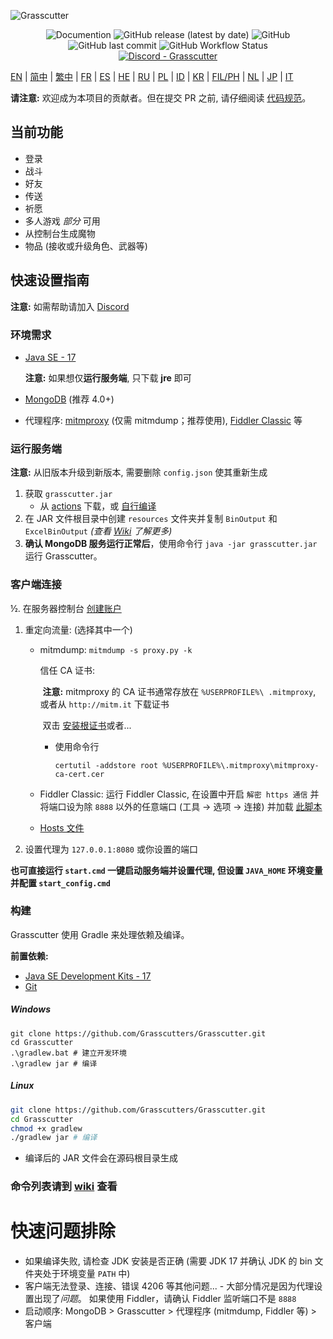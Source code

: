 ![Grasscutter](https://socialify.git.ci/Grasscutters/Grasscutter/image?description=1&forks=1&issues=1&language=1&logo=https%3A%2F%2Fs2.loli.net%2F2022%2F04%2F25%2FxOiJn7lCdcT5Mw1.png&name=1&owner=1&pulls=1&stargazers=1&theme=Light)
<div align="center"><img alt="Documention" src="https://img.shields.io/badge/Wiki-Grasscutter-blue?style=for-the-badge&link=https://github.com/Grasscutters/Grasscutter/wiki&link=https://github.com/Grasscutters/Grasscutter/wiki"> <img alt="GitHub release (latest by date)" src="https://img.shields.io/github/v/release/Grasscutters/Grasscutter?logo=java&style=for-the-badge"> <img alt="GitHub" src="https://img.shields.io/github/license/Grasscutters/Grasscutter?style=for-the-badge"> <img alt="GitHub last commit" src="https://img.shields.io/github/last-commit/Grasscutters/Grasscutter?style=for-the-badge"> <img alt="GitHub Workflow Status" src="https://img.shields.io/github/workflow/status/Grasscutters/Grasscutter/Build?logo=github&style=for-the-badge"></div>

<div align="center"><a href="https://discord.gg/T5vZU6UyeG"><img alt="Discord - Grasscutter" src="https://img.shields.io/discord/965284035985305680?label=Discord&logo=discord&style=for-the-badge"></a></div>

[EN](README.md) | [简中](README_zh-CN.md) | [繁中](README_zh-TW.md) | [FR](README_fr-FR.md) | [ES](README_es-ES.md) | [HE](README_HE.md) | [RU](README_ru-RU.md) | [PL](README_pl-PL.md) | [ID](README_id-ID.md) | [KR](README_ko-KR.md) | [FIL/PH](README_fil-PH.md) | [NL](README_NL.md) | [JP](README_ja-JP.md) | [IT](README_it-IT.md)

**请注意:** 欢迎成为本项目的贡献者。但在提交 PR 之前, 请仔细阅读 [代码规范](https://github.com/Grasscutters/Grasscutter/blob/stable/CONTRIBUTING.md)。

## 当前功能

* 登录
* 战斗
* 好友
* 传送
* 祈愿
* 多人游戏 *部分* 可用
* 从控制台生成魔物
* 物品 (接收或升级角色、武器等)

## 快速设置指南

**注意:** 如需帮助请加入 [Discord](https://discord.gg/T5vZU6UyeG)

### 环境需求

* [Java SE - 17](https://www.oracle.com/java/technologies/javase/jdk17-archive-downloads.html)

  **注意:** 如果想仅**运行服务端**, 只下载 **jre** 即可

* [MongoDB](https://www.mongodb.com/try/download/community) (推荐 4.0+)

* 代理程序: [mitmproxy](https://mitmproxy.org/) (仅需 mitmdump；推荐使用), [Fiddler Classic](https://telerik-fiddler.s3.amazonaws.com/fiddler/FiddlerSetup.exe) 等

### 运行服务端

**注意:** 从旧版本升级到新版本, 需要删除 `config.json` 使其重新生成

1. 获取 `grasscutter.jar`
   - 从 [actions](https://github.com/Grasscutters/Grasscutter/actions) 下载，或 [自行编译](#构建)
2. 在 JAR 文件根目录中创建 `resources` 文件夹并复制 `BinOutput` 和 `ExcelBinOutput` *(查看 [Wiki](https://github.com/Grasscutters/Grasscutter/wiki) 了解更多)*
3. **确认 MongoDB 服务运行正常后**，使用命令行 `java -jar grasscutter.jar` 运行 Grasscutter。

### 客户端连接

½. 在服务器控制台 [创建账户](https://github.com/Grasscutters/Grasscutter/wiki/Commands#targeting)

1. 重定向流量: (选择其中一个)
    - mitmdump: `mitmdump -s proxy.py -k`

      信任 CA 证书:

      ​	**注意:** mitmproxy 的 CA 证书通常存放在 `%USERPROFILE%\ .mitmproxy`, 或者从 `http://mitm.it` 下载证书

      ​ 双击 [安装根证书](https://docs.microsoft.com/en-us/skype-sdk/sdn/articles/installing-the-trusted-root-certificate#installing-a-trusted-root-certificate)或者...

      - 使用命令行

        ```shell
        certutil -addstore root %USERPROFILE%\.mitmproxy\mitmproxy-ca-cert.cer
        ```

    - Fiddler Classic: 运行 Fiddler Classic, 在设置中开启 `解密 https 通信` 并将端口设为除 `8888` 以外的任意端口 (工具 -> 选项 -> 连接) 并加载 [此脚本](https://github.lunatic.moe/fiddlerscript)

    - [Hosts 文件](https://github.com/Grasscutters/Grasscutter/wiki/Running#traffic-route-map)

2. 设置代理为 `127.0.0.1:8080` 或你设置的端口

**也可直接运行 `start.cmd` 一键启动服务端并设置代理, 但设置 `JAVA_HOME` 环境变量并配置 `start_config.cmd`**

### 构建

Grasscutter 使用 Gradle 来处理依赖及编译。

**前置依赖:**

- [Java SE Development Kits - 17](https://www.oracle.com/java/technologies/javase/jdk17-archive-downloads.html)
- [Git](https://git-scm.com/downloads)

##### Windows

```shell
git clone https://github.com/Grasscutters/Grasscutter.git
cd Grasscutter
.\gradlew.bat # 建立开发环境
.\gradlew jar # 编译
```

##### Linux

```bash
git clone https://github.com/Grasscutters/Grasscutter.git
cd Grasscutter
chmod +x gradlew
./gradlew jar # 编译
```

* 编译后的 JAR 文件会在源码根目录生成

### 命令列表请到 [wiki](https://github.com/Grasscutters/Grasscutter/wiki/Commands) 查看

# 快速问题排除

* 如果编译失败, 请检查 JDK 安装是否正确 (需要 JDK 17 并确认 JDK 的 bin 文件夹处于环境变量 `PATH` 中)
* 客户端无法登录、连接、错误 4206 等其他问题... - 大部分情况是因为代理设置出现了*问题*。
  如果使用 Fiddler，请确认 Fiddler 监听端口不是 `8888`
* 启动顺序: MongoDB > Grasscutter > 代理程序 (mitmdump, Fiddler 等) > 客户端
